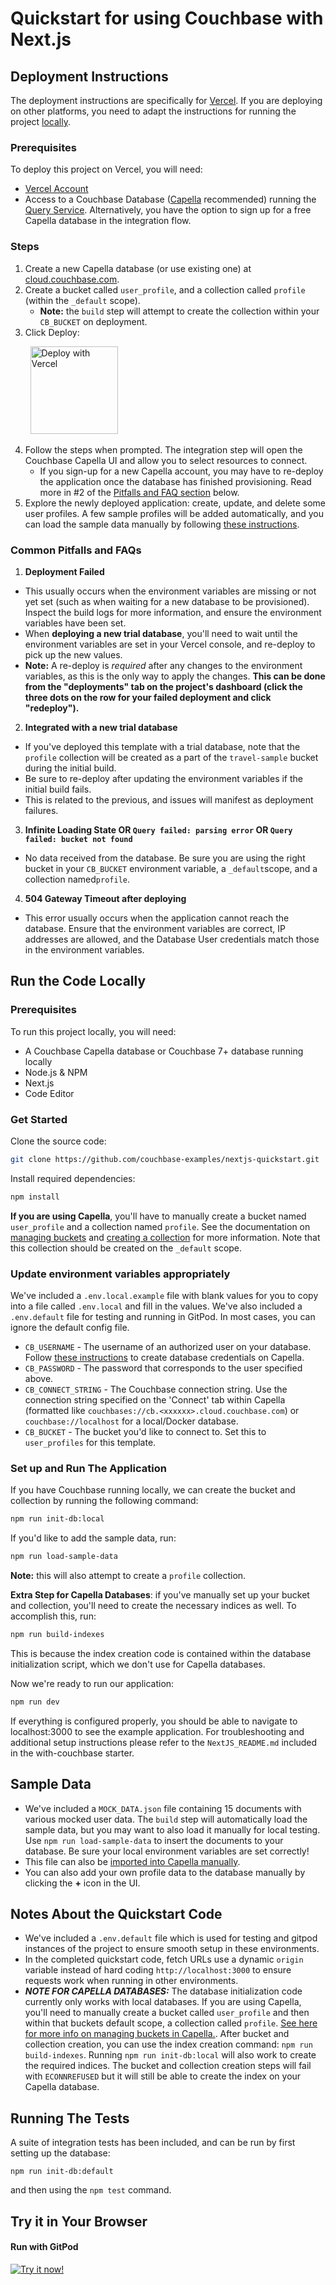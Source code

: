 # Quickstart for using Couchbase with Next.js

## Deployment Instructions

The deployment instructions are specifically for [Vercel](https://vercel.com/). If you are deploying on other platforms, you need to adapt the instructions for running the project [locally](#run-the-code-locally).

### Prerequisites

To deploy this project on Vercel, you will need:

- [Vercel Account](https://vercel.com/signup)
- Access to a Couchbase Database ([Capella](https://cloud.couchbase.com/) recommended) running the [Query Service](https://docs.couchbase.com/server/current/learn/services-and-indexes/services/query-service.html). Alternatively, you have the option to sign up for a free Capella database in the integration flow.

### Steps

1. Create a new Capella database (or use existing one) at [cloud.couchbase.com](https://cloud.couchbase.com/).
2. Create a bucket called `user_profile`, and a collection called `profile` (within the `_default` scope).
   - **Note:** the `build` step will attempt to create the collection within your `CB_BUCKET` on deployment.
3. Click Deploy:

&nbsp; &nbsp; &nbsp; &nbsp; <a href="https://vercel.com/new/clone?repository-url=https%3A%2F%2Fgithub.com%2Fcouchbase-examples%2Fnextjs-quickstart&project-name=couchbase-nextjs-quickstart&repository-name=couchbase-nextjs-quickstart&developer-id=oac_5eS7l7O4wvTE47rCKEYSFLQT&integration-ids=oac_5eS7l7O4wvTE47rCKEYSFLQT"><img src="https://vercel.com/button" alt="Deploy with Vercel" width="140px"/></a>

4. Follow the steps when prompted. The integration step will open the Couchbase Capella UI and allow you to select resources to connect.
   - If you sign-up for a new Capella account, you may have to re-deploy the application once the database has finished provisioning. Read more in #2 of the [Pitfalls and FAQ section](#common-pitfalls-and-faqs) below.
5. Explore the newly deployed application: create, update, and delete some user profiles. A few sample profiles will be added automatically, and you can load the sample data manually by following [these instructions](#sample-data).

### Common Pitfalls and FAQs

1. **Deployment Failed**

- This usually occurs when the environment variables are missing or not yet set (such as when waiting for a new database to be provisioned). Inspect the build logs for more information, and ensure the environment variables have been set.
- When **deploying a new trial database**, you'll need to wait until the environment variables are set in your Vercel console, and re-deploy to pick up the new values.
- **Note:** A re-deploy is _required_ after any changes to the environment variables, as this is the only way to apply the changes. **This can be done from the "deployments" tab on the project's dashboard (click the three dots on the row for your failed deployment and click "redeploy").**

2. **Integrated with a new trial database**

- If you've deployed this template with a trial database, note that the `profile` collection will be created as a part of the `travel-sample` bucket during the initial build.
- Be sure to re-deploy after updating the environment variables if the initial build fails.
- This is related to the previous, and issues will manifest as deployment failures.

3. **Infinite Loading State OR `Query failed: parsing error` OR `Query failed: bucket not found`**

- No data received from the database. Be sure you are using the right bucket in your `CB_BUCKET` environment variable, a `_default`scope, and a collection named`profile`.

4. **504 Gateway Timeout after deploying**

- This error usually occurs when the application cannot reach the database. Ensure that the environment variables are correct, IP addresses are allowed, and the Database User credentials match those in the environment variables.

## Run the Code Locally

### Prerequisites

To run this project locally, you will need:

- A Couchbase Capella database or Couchbase 7+ database running locally
- Node.js & NPM
- Next.js
- Code Editor

### Get Started

Clone the source code:

```sh
git clone https://github.com/couchbase-examples/nextjs-quickstart.git
```

Install required dependencies:

```sh
npm install
```

**If you are using Capella**, you'll have to manually create a bucket named `user_profile` and a collection named `profile`. See the documentation on [managing buckets](https://docs.couchbase.com/cloud/clusters/data-service/manage-buckets.html) and [creating a collection](https://docs.couchbase.com/cloud/clusters/data-service/scopes-collections.html#create-a-collection) for more information. Note that this collection should be created on the `_default` scope.

### Update environment variables appropriately

We've included a `.env.local.example` file with blank values for you to copy into a file called `.env.local` and fill in the values. We've also included a `.env.default` file for testing and running in GitPod. In most cases, you can ignore the default config file.

- `CB_USERNAME` - The username of an authorized user on your database. Follow [these instructions](https://docs.couchbase.com/cloud/clusters/manage-database-users.html#create-database-credentials) to create database credentials on Capella.
- `CB_PASSWORD` - The password that corresponds to the user specified above.
- `CB_CONNECT_STRING` - The Couchbase connection string. Use the connection string specified on the 'Connect' tab within Capella (formatted like `couchbases://cb.<xxxxxx>.cloud.couchbase.com`) or `couchbase://localhost` for a local/Docker database.
- `CB_BUCKET` - The bucket you'd like to connect to. Set this to `user_profiles` for this template.

### Set up and Run The Application

If you have Couchbase running locally, we can create the bucket and collection by running the following command:

```sh
npm run init-db:local
```

If you'd like to add the sample data, run:

```sh
npm run load-sample-data
```

**Note:** this will also attempt to create a `profile` collection.

**Extra Step for Capella Databases**: if you've manually set up your bucket and collection, you'll need to create the necessary indices as well. To accomplish this, run:

```sh
npm run build-indexes
```

This is because the index creation code is contained within the database initialization script, which we don't use for Capella databases.

Now we're ready to run our application:

```sh
npm run dev
```

If everything is configured properly, you should be able to navigate to localhost:3000 to see the example application. For troubleshooting and additional setup instructions please refer to the `NextJS_README.md` included in the with-couchbase starter.

## Sample Data

- We've included a `MOCK_DATA.json` file containing 15 documents with various mocked user data. The `build` step will automatically load the sample data, but you may want to also load it manually for local testing. Use `npm run load-sample-data` to insert the documents to your database. Be sure your local environment variables are set correctly!
- This file can also be [imported into Capella manually](https://docs.couchbase.com/cloud/clusters/data-service/import-data-documents.html).
- You can also add your own profile data to the database manually by clicking the **+** icon in the UI.

## Notes About the Quickstart Code

- We've included a `.env.default` file which is used for testing and gitpod instances of the project to ensure smooth setup in these environments.
- In the completed quickstart code, fetch URLs use a dynamic `origin` variable instead of hard coding `http://localhost:3000` to ensure requests work when running in other environments.
- _**NOTE FOR CAPELLA DATABASES:**_ The database initialization code currently only works with local databases. If you are using Capella, you'll need to manually create a bucket called `user_profile` and then within that buckets default scope, a collection called `profile`. [See here for more info on managing buckets in Capella.](https://docs.couchbase.com/cloud/clusters/data-service/manage-buckets.html). After bucket and collection creation, you can use the index creation command: `npm run build-indexes`. Running `npm run init-db:local` will also work to create the required indices. The bucket and collection creation steps will fail with `ECONNREFUSED` but it will still be able to create the index on your Capella database.

## Running The Tests

A suite of integration tests has been included, and can be run by first setting up the database:

```
npm run init-db:default
```

and then using the `npm test` command.

## Try it in Your Browser

#### Run with GitPod

[![Try it now!](https://da-demo-images.s3.amazonaws.com/runItNow_outline.png?couchbase-example=nextjs-quickstart-repo&source=github)](https://gitpod.io/#https://github.com/couchbase-examples/nextjs-quickstart)
